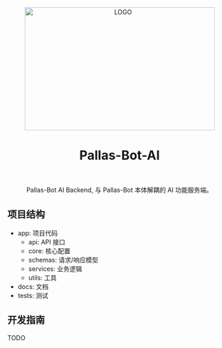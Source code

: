 <div align="center">

<img alt="LOGO" src="https://github.com/user-attachments/assets/fe654813-bf37-4e5f-9c7d-98d867016618" width=427 height=276/>

# Pallas-Bot-AI

<br>

Pallas-Bot AI Backend, 与 Pallas-Bot 本体解耦的 AI 功能服务端。

</div>

## 项目结构

- app: 项目代码
  - api: API 接口
  - core: 核心配置
  - schemas: 请求/响应模型
  - services: 业务逻辑
  - utils: 工具
- docs: 文档
- tests: 测试

## 开发指南

TODO
